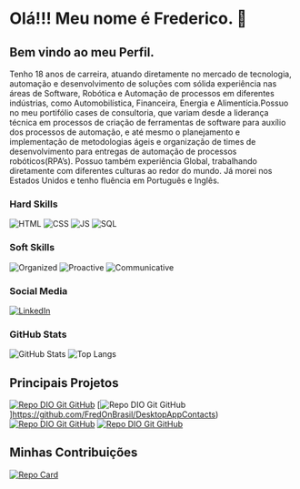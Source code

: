 
<div>
    <h1>Olá!!! Meu nome é Frederico. 👋 </h1>
    <h2>Bem vindo ao meu Perfil.</h2>
    <p> Tenho 18 anos de carreira, atuando diretamente no mercado de tecnologia, automação e desenvolvimento de soluções com sólida experiência nas áreas de Software, Robótica e Automação de processos em diferentes indústrias, como Automobilística, Financeira, Energia e Alimentícia.Possuo no meu portifólio cases de consultoria, que variam desde a liderança técnica  em processos de criação de ferramentas de software para auxílio dos processos de automação, e até mesmo o planejamento e implementação de metodologias ágeis e organização de times de desenvolvimento para entregas de automação de processos robóticos(RPA’s). Possuo também experiência Global, trabalhando diretamente com diferentes culturas ao redor do mundo. Já morei nos Estados Unidos e tenho fluência em Português e Inglês.
    </p>
</div>

### Hard Skills
![HTML](https://img.shields.io/badge/HTML-red)
![CSS](https://img.shields.io/badge/CSS-blue)
![JS](https://img.shields.io/badge/JavaScript-yellow)
![SQL](https://img.shields.io/badge/SQL-orange)

### Soft Skills
![Organized](https://img.shields.io/badge/Organized-red)
![Proactive](https://img.shields.io/badge/Proactive-blue)
![Communicative](https://img.shields.io/badge/Communicative-red)



### Social Media
[![LinkedIn](https://img.shields.io/badge/-LinkedIn-000?style=for-the-badge&logo=linkedin&logoColor=30A3DC)](https://www.linkedin.com/in/frederico-aguiar-inter-luminis-systems)

### GitHub Stats
![GitHub Stats](https://github-readme-stats.vercel.app/api?username=FredOnBrasil&theme=transparent&bg_color=013&border_color=30A3DC&show_icons=true&icon_color=30A3DC&title_color=E94D5F&text_color=FFF)
![Top Langs](https://github-readme-stats-git-masterrstaa-rickstaa.vercel.app/api/top-langs/?username=FredOnBrasil&layout=compact&bg_color=013&border_color=30A3DC&title_color=E94D5F&text_color=FFF)

## Principais Projetos
[![Repo DIO Git GitHub](https://github-readme-stats.vercel.app/api/pin/?username=FredOnBrasil&repo=dio-lab-open-source&bg_color=000&border_color=30A3DC&show_icons=true&icon_color=30A3DC&title_color=E94D5F&text_color=FFF)](https://github.com/FredOnBrasil/DesafioAeC_RPASeleniumCSharp)
[![Repo DIO Git GitHub](https://github-readme-stats.vercel.app/api/pin/?username=FredOnBrasil&repo=DesktopAppContacts&bg_color=000&border_color=30A3DC&show_icons=true&icon_color=30A3DC&title_color=E94D5F&text_color=FFF)]https://github.com/FredOnBrasil/DesktopAppContacts)
[![Repo DIO Git GitHub](https://github-readme-stats.vercel.app/api/pin/?username=FredOnBrasil&repo=dio-lab-open-source&bg_color=000&border_color=30A3DC&show_icons=true&icon_color=30A3DC&title_color=E94D5F&text_color=FFF)](https://github.com/elidianaandrade/dio-lab-open-source)
[![Repo DIO Git GitHub](https://github-readme-stats.vercel.app/api/pin/?username=FredOnBrasil&repo=BankOperationsPOO&bg_color=000&border_color=30A3DC&show_icons=true&icon_color=30A3DC&title_color=E94D5F&text_color=FFF)](https://github.com/FredOnBrasil/BankOperationsPOO)
    

## Minhas Contribuições
[![Repo Card](https://github-readme-stats.vercel.app/api/pin/?username=83Rafa&repo=dio-lab-open-source&bg_color=000&border_color=30A3DC&show_icons=true&icon_color=30A3DC&title_color=E94D5F&text_color=FFF)](thhps://github.com/FredOnBrasil/dio-lab-open-source)

